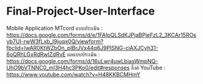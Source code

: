 # Final-Project-User-Interface
Mobile Application MTcord
แบบประเมิน : https://docs.google.com/forms/d/e/1FAIpQLSdKJPjaBPjeFzL2_3KCAr15ROsyb7UI-rwW3fLxb_I9juqx0Q/viewform?fbclid=IwAR0KtWZbOn_pIBrJVx44q6J9PISNG-ciAXJCyh31-6oQRhLGxRdRwIZdRvE
ผลแบบประเมิน : https://docs.google.com/forms/d/16uLwr4uwLbiasWmpNQ-UhO9bVTNNC0_ml3H4hc3PKo0/edit#responses
ลิ้งค์ YouTube : https://www.youtube.com/watch?v=H48KKBCMHmY

